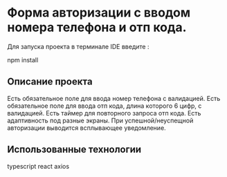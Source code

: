 # Форма авторизации с вводом номера телефона и отп кода.

Для запуска проекта в терминале IDE введите :

  npm install

## Описание проекта

Есть обязательное поле для ввода номер телефона с валидацией.
Есть обязательное поле для ввода отп кода, длина которого 6 цифр, с валидацией.
Есть таймер для повторного запроса отп кода.
Есть адаптивность под разные экраны.
При успешной/неуспещной авторизации выводится всплывающее уведомление.

## Использованные технологии
typescript
react
axios
